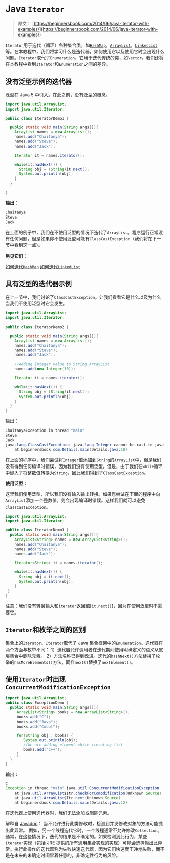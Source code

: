 # Java `Iterator`

> 原文： [https://beginnersbook.com/2014/06/java-iterator-with-examples/](https://beginnersbook.com/2014/06/java-iterator-with-examples/)

`Iterator`用于迭代（循环）各种集合类，如[`HashMap`](https://beginnersbook.com/2013/12/hashmap-in-java-with-example/)，[`ArrayList`](https://beginnersbook.com/2013/12/java-arraylist/)，[`LinkedList`](https://beginnersbook.com/2013/12/linkedlist-in-java-with-example/)等。在本教程中，我们将学习什么是迭代器，如何使用它以及使用它时会出现什么问题。`Iterator`取代了`Enumeration`，它用于迭代传统的类，如`Vector`。我们还将在本教程中看到`Iterator`和`Enumeration`之间的差异。

## 没有泛型示例的迭代器

泛型在 Java 5 中引入。在此之前，没有泛型的概念。

```java
import java.util.ArrayList;
import java.util.Iterator;

public class IteratorDemo1 {

  public static void main(String args[]){
    ArrayList names = new ArrayList();
    names.add("Chaitanya");
    names.add("Steve");
    names.add("Jack");

    Iterator it = names.iterator();

    while(it.hasNext()) {
      String obj = (String)it.next();
      System.out.println(obj);
    }
  }

}
```

**输出**：

```java
Chaitanya
Steve
Jack
```

在上面的例子中，我们在不使用泛型的情况下迭代了`ArrayList`。程序运行正常没有任何问题，但是如果你不使用泛型可能有`ClassCastException`（我们将在下一节中看到这一点）。

**另见它们：**

[如何迭代`HashMap`](https://beginnersbook.com/2013/12/how-to-loop-hashmap-in-java/ "How to loop HashMap in java")
[如何迭代`LinkedList`](https://beginnersbook.com/2013/12/how-to-loop-linkedlist-in-java/)

## 具有泛型的迭代器示例

在上一节中，我们讨论了`ClassCastException`。让我们看看它是什么以及为什么当我们不使用泛型时它会发生。

```java
import java.util.ArrayList;
import java.util.Iterator;

public class IteratorDemo2 {

  public static void main(String args[]){
    ArrayList names = new ArrayList();
    names.add("Chaitanya");
    names.add("Steve");
    names.add("Jack");

    //Adding Integer value to String ArrayList
    names.add(new Integer(10));

    Iterator it = names.iterator();

    while(it.hasNext()) {
      String obj = (String)it.next();
      System.out.println(obj);
    }
  }
}
```

输出：

```java
ChaitanyaException in thread "main" 
Steve
Jack
java.lang.ClassCastException: java.lang.Integer cannot be cast to java.lang.String
	at beginnersbook.com.Details.main(Details.java:18)
```

在上面的程序中，我们尝试将`Integer`值添加到`String`的`ArrayList`中，但是我们没有得到任何编译时错误，因为我们没有使用泛型。但是，由于我们在`while`循环中键入了将整数值转换为`String`，因此我们得到了`ClassCastException`。

**使用泛型：**

这里我们使用泛型，所以我们没有输入输出转换。如果您尝试在下面的程序中向`ArrayList`添加一个整数值，则会出现编译时错误。这样我们就可以避免`ClassCastException`。

```java
import java.util.ArrayList;
import java.util.Iterator;

public class IteratorDemo3 {
  public static void main(String args[]){
    ArrayList<String> names = new ArrayList<String>();
    names.add("Chaitanya");
    names.add("Steve");
    names.add("Jack");

    Iterator<String> it = names.iterator();

    while(it.hasNext()) {
      String obj = it.next();
      System.out.println(obj);
    }
 }
}
```

注意：我们没有转换输入和`iterator`返回值[`it.next()`]，因为在使用泛型时不需要它。

## `Iterator`和枚举之间的区别

集合上的[`Iterator`](https://docs.oracle.com/javase/6/docs/api/java/util/Iterator.html)。`Iterator`取代了 Java 集合框架中的`Enumeration`。迭代器在两个方面与枚举不同：
1）迭代器允许调用者在迭代期间使用明确定义的语义从底层集合中删除元素。
2）方法名称已得到改进。迭代的`hashNext()`方法替换了枚举的`hasMoreElements()`方法，同样`next()`替换了`nextElement()`。

## 使用`Iterator`时出现`ConcurrentModificationException`

```java
import java.util.ArrayList;
public class ExceptionDemo {
  public static void main(String args[]){
     ArrayList<String> books = new ArrayList<String>();
     books.add("C");
     books.add("Java");
     books.add("Cobol");

     for(String obj : books) {
        System.out.println(obj); 
        //We are adding element while iterating list
        books.add("C++");
     }
  }
}
```

输出：

```java
C
Exception in thread "main" java.util.ConcurrentModificationException
	at java.util.ArrayList$Itr.checkForComodification(Unknown Source)
	at java.util.ArrayList$Itr.next(Unknown Source)
	at beginnersbook.com.Details.main(Details.java:12)
```

在迭代器上使用迭代器时，我们无法添加或删除元素。

解释自 [Javadoc](https://docs.oracle.com/javase/6/docs/api/java/util/ConcurrentModificationException.html)：
当不允许进行此类修改时，检测到并发修改对象的方法可能抛出此异常。
例如，另一个线程迭代它时，一个线程通常不允许修改`Collection`。通常，在这些情况下，迭代的结果是不确定的。如果检测到此行为，某些`Iterator`实现（包括 JRE 提供的所有通用集合实现的实现）可能会选择抛出此异常。执行此操作的迭代器称为失败快速迭代器，因为它们快速而干净地失败，而不是在未来的未确定时间冒着任意的，非确定性行为的风险。
